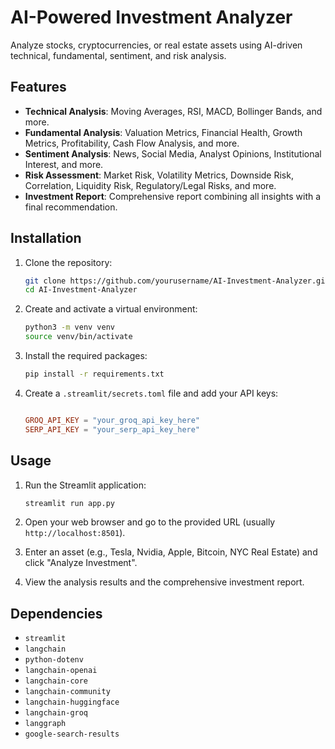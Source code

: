 # AI-Powered Investment Analyzer

Analyze stocks, cryptocurrencies, or real estate assets using AI-driven technical, fundamental, sentiment, and risk analysis.

## Features

- **Technical Analysis**: Moving Averages, RSI, MACD, Bollinger Bands, and more.
- **Fundamental Analysis**: Valuation Metrics, Financial Health, Growth Metrics, Profitability, Cash Flow Analysis, and more.
- **Sentiment Analysis**: News, Social Media, Analyst Opinions, Institutional Interest, and more.
- **Risk Assessment**: Market Risk, Volatility Metrics, Downside Risk, Correlation, Liquidity Risk, Regulatory/Legal Risks, and more.
- **Investment Report**: Comprehensive report combining all insights with a final recommendation.

## Installation

1. Clone the repository:
    ```sh
    git clone https://github.com/yourusername/AI-Investment-Analyzer.git
    cd AI-Investment-Analyzer
    ```

2. Create and activate a virtual environment:
    ```sh
    python3 -m venv venv
    source venv/bin/activate
    ```

3. Install the required packages:
    ```sh
    pip install -r requirements.txt
    ```

4. Create a `.streamlit/secrets.toml` file and add your API keys:
    ```toml

    GROQ_API_KEY = "your_groq_api_key_here"
    SERP_API_KEY = "your_serp_api_key_here"
    ```

## Usage

1. Run the Streamlit application:
    ```sh
    streamlit run app.py
    ```

2. Open your web browser and go to the provided URL (usually `http://localhost:8501`).

3. Enter an asset (e.g., Tesla, Nvidia, Apple, Bitcoin, NYC Real Estate) and click "Analyze Investment".

4. View the analysis results and the comprehensive investment report.

## Dependencies

- `streamlit`
- `langchain`
- `python-dotenv`
- `langchain-openai`
- `langchain-core`
- `langchain-community`
- `langchain-huggingface`
- `langchain-groq`
- `langgraph`
- `google-search-results`